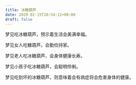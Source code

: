 ```yaml
---
title: 冰糖葫芦
date: 2020-02-15T20:54:12+08:00
draft: false
---
```


梦见吃冰糖葫芦，预示着生活会美满幸福。



梦见女人吃糖葫芦，会勤俭持家。



梦见老人吃冰糖葫芦，会身体健康长寿。



梦见小孩子吃冰糖葫芦，会聪明伶俐。



梦见吃到坏的冰糖葫芦，则意味着会有病症将会危害身体的健康。

